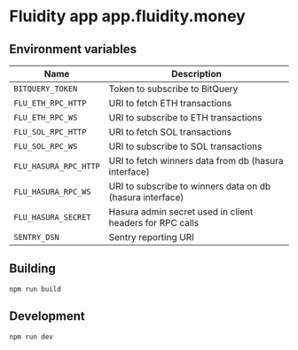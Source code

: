 # Fluidity app app.fluidity.money

## Environment variables

| Name                  | Description                                               |
| --------------------- | --------------------------------------------------------- |
| `BITQUERY_TOKEN`      | Token to subscribe to BitQuery                            |
| `FLU_ETH_RPC_HTTP`    | URI to fetch ETH transactions                             |
| `FLU_ETH_RPC_WS`      | URI to subscribe to ETH transactions                      |
| `FLU_SOL_RPC_HTTP`    | URI to fetch SOL transactions                             |
| `FLU_SOL_RPC_WS`      | URI to subscribe to SOL transactions                      |
| `FLU_HASURA_RPC_HTTP` | URI to fetch winners data from db (hasura interface)      |
| `FLU_HASURA_RPC_WS`   | URI to subscribe to winners data on db (hasura interface) |
| `FLU_HASURA_SECRET`   | Hasura admin secret used in client headers for RPC calls  |
| `SENTRY_DSN`          | Sentry reporting URI                                      |

## Building

    npm run build

## Development

    npm run dev
